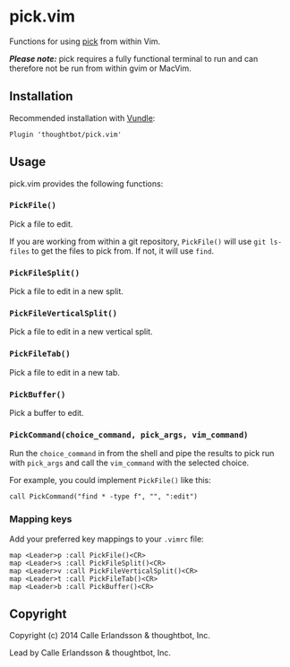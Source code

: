 # pick.vim

Functions for using [pick] from within Vim.

***Please note:*** pick requires a fully functional terminal to run and can
therefore not be run from within gvim or MacVim.

[pick]: https://github.com/thoughtbot/pick/

## Installation

Recommended installation with [Vundle]:

```viml
Plugin 'thoughtbot/pick.vim'
```

[Vundle]: https://github.com/gmarik/Vundle.vim/

## Usage

pick.vim provides the following functions:

### `PickFile()`

Pick a file to edit.

If you are working from within a git repository, `PickFile()` will use `git
ls-files` to get the files to pick from. If not, it will use `find`.

### `PickFileSplit()`

Pick a file to edit in a new split.

### `PickFileVerticalSplit()`

Pick a file to edit in a new vertical split.

### `PickFileTab()`

Pick a file to edit in a new tab.

### `PickBuffer()`

Pick a buffer to edit.

### `PickCommand(choice_command, pick_args, vim_command)`

Run the `choice_command` in from the shell and pipe the results to pick run with
`pick_args` and call the `vim_command` with the selected choice.

For example, you could implement `PickFile()` like this:

```viml
call PickCommand("find * -type f", "", ":edit")
```

### Mapping keys

Add your preferred key mappings to your `.vimrc` file:

```viml
map <Leader>p :call PickFile()<CR>
map <Leader>s :call PickFileSplit()<CR>
map <Leader>v :call PickFileVerticalSplit()<CR>
map <Leader>t :call PickFileTab()<CR>
map <Leader>b :call PickBuffer()<CR>
```

## Copyright

Copyright (c) 2014 Calle Erlandsson & thoughtbot, Inc.

Lead by Calle Erlandsson & thoughtbot, Inc.
